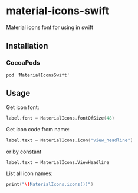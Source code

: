 # material-icons-swift
Material icons font for using in swift

## Installation

### CocoaPods

```
pod 'MaterialIconsSwift'
```

## Usage

Get icon font:

```swift
label.font = MaterialIcons.fontOfSize(48)
```

Get icon code from name:

```swift
label.text = MaterialIcons.icon("view_headline")
```

or by constant

```
label.text = MaterialIcons.ViewHeadline
```

List all icon names:

```swift
print("\(MaterialIcons.icons())")
```
